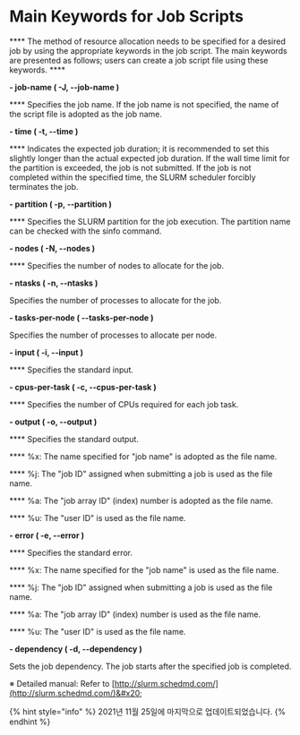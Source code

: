 # Main Keywords for Job Scripts

&#x20;**** The method of resource allocation needs to be specified for a desired job by using the appropriate keywords in the job script. The main keywords are presented as follows; users can create a job script file using these keywords. ****&#x20;

&#x20;

**- job-name ( -J, --job-name )**

&#x20;**** Specifies the job name. If the job name is not specified, the name of the script file is adopted as the job name.

&#x20;

**- time ( -t, --time )**

&#x20;**** Indicates the expected job duration; it is recommended to set this slightly longer than the actual expected job duration. If the wall time limit for the partition is exceeded, the job is not submitted. If the job is not completed within the specified time, the SLURM scheduler forcibly terminates the job.

&#x20;

**- partition ( -p, --partition )**

&#x20;**** Specifies the SLURM partition for the job execution. The partition name can be checked with the sinfo command.

&#x20;

**- nodes ( -N, --nodes )**

&#x20; ****  Specifies the number of nodes to allocate for the job.

&#x20;

**- ntasks ( -n, --ntasks )**

&#x20; Specifies the number of processes to allocate for the job.

&#x20;

**- tasks-per-node ( --tasks-per-node )**

&#x20; Specifies the number of processes to allocate per node.

&#x20;

**- input ( -i, --input )**

&#x20; ****  Specifies the standard input.

&#x20;

**- cpus-per-task ( -c, --cpus-per-task )**

&#x20;  ****   Specifies the number of CPUs required for each job task.

&#x20;

**- output ( -o, --output )**

&#x20; ****  Specifies the standard output.

&#x20;   ****    %x: The name specified for "job name" is adopted as the file name.

&#x20;   ****    %j: The "job ID" assigned when submitting a job is used as the file name.

&#x20;   ****    %a: The "job array ID" (index) number is adopted as the file name.

&#x20;   ****    %u: The "user ID" is used as the file name.

&#x20;

**- error ( -e, --error )**

&#x20;  ****   Specifies the standard error.

&#x20;   ****    %x: The name specified for the "job name" is used as the file name.

&#x20;   ****    %j: The "job ID" assigned when submitting a job is used as the file name.

&#x20;   ****    %a: The "job array ID" (index) number is used as the file name.

&#x20;   ****    %u: The "user ID" is used as the file name.

&#x20;

**- dependency ( -d, --dependency )**

&#x20; Sets the job dependency. The job starts after the specified job is completed.

&#x20;

&#x20;

※ Detailed manual: Refer to [http://slurm.schedmd.com/](http://slurm.schedmd.com/)&#x20;

{% hint style="info" %}
2021년 11월 25일에 마지막으로 업데이트되었습니다.
{% endhint %}
